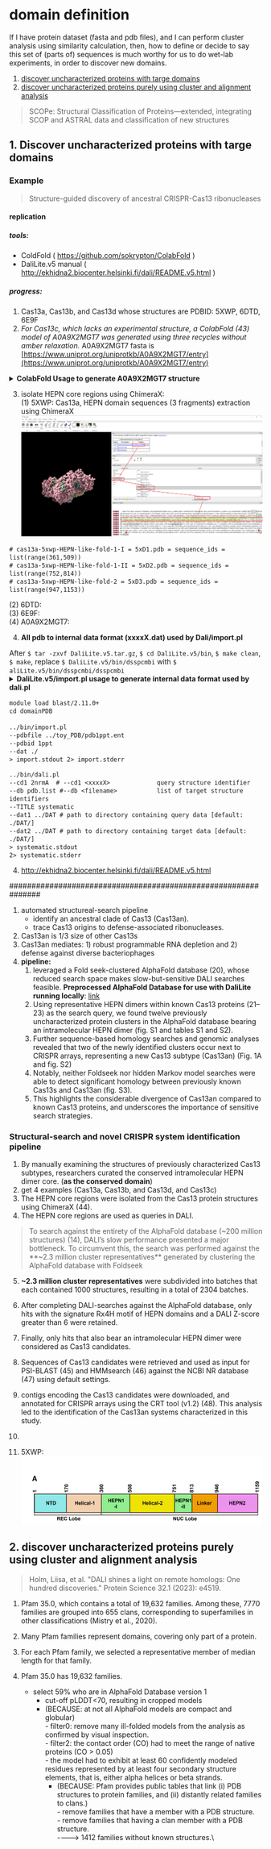 # domain definition
 If I have protein dataset (fasta and pdb files), and I can perform cluster analysis using similarity calculation, then, how to define or decide to say this set of (parts of) sequences is much worthy for us to do wet-lab experiments, in order to discover new domains.

  1. [discover uncharacterized proteins with targe domains](#discover-new-proteins-with-targe-domains)
  2. [discover uncharacterized proteins purely using cluster and alignment analysis](#discover-uncharacterized-proteins-purely-using-cluster-and-alignment-analysis)

 > SCOPe: Structural Classification of Proteins—extended, integrating SCOP and ASTRAL data and classification of new structures 

## 1. Discover uncharacterized proteins with targe domains
### Example
 > Structure-guided discovery of ancestral CRISPR-Cas13 ribonucleases
#### replication
##### tools:
- ColdFold ( https://github.com/sokrypton/ColabFold )
- DaliLite.v5 manual ( http://ekhidna2.biocenter.helsinki.fi/dali/README.v5.html )

##### progress:
1. Cas13a, Cas13b, and Cas13d whose structures are PDBID: 5XWP, 6DTD, 6E9F
2. *For Cas13c, which lacks an experimental structure, a ColabFold (43) model of A0A9X2MGT7 was generated using three recycles without amber relaxation.* A0A9X2MGT7 fasta is [https://www.uniprot.org/uniprotkb/A0A9X2MGT7/entry](https://www.uniprot.org/uniprotkb/A0A9X2MGT7/entry)
<details>
  <summary><b>ColabFold Usage to generate A0A9X2MGT7 structure</b></summary>

  ```
  # https://github.com/sokrypton/ColabFold
  colabfold_batch A0A9X2MGT7.fasta out_dir --num-recycle 3

  # To activate this environment, use
  #
  #     $ conda activate /storage/shenhuaizhongLab/lihuilin/ColabFold/localcolabfold/colabfold-conda
  #
  # To deactivate an active environment, use
  #
  #     $ conda deactivate
  Installation of ColabFold finished.
  Add /storage/shenhuaizhongLab/lihuilin/ColabFold/localcolabfold/colabfold-conda/bin to your PATH environment variable to run 'colabfold_batch'.
  i.e. for Bash:
          export PATH="/storage/shenhuaizhongLab/lihuilin/ColabFold/localcolabfold/colabfold-conda/bin:$PATH"
  For more details, please run 'colabfold_batch --help'.


  (/storage/shenhuaizhongLab/lihuilin/ColabFold/localcolabfold/colabfold-conda) [lihuilin@gvnq04 localcolabfold]$ colabfold_batch A0A9X2MGT7.fasta out_dir --num-recycle 3
  2024-08-07 11:04:22,702 Running colabfold 1.5.5 (1ccca5a53d20c909f3ccf8a4b81df804e6717cb1)

  WARNING: You are welcome to use the default MSA server, however keep in mind that it's a
  limited shared resource only capable of processing a few thousand MSAs per day. Please
  submit jobs only from a single IP address. We reserve the right to limit access to the
  server case-by-case when usage exceeds fair use. If you require more MSAs: You can
  precompute all MSAs with `colabfold_search` or host your own API and pass it to `--host-url`

  2024-08-07 11:04:23,783 Running on GPU
  2024-08-07 11:04:24,437 Found 5 citations for tools or databases
  2024-08-07 11:04:24,437 Query 1/1: tr_A0A9X2MGT7_A0A9X2MGT7_9FIRM_Type_VI-C_CRISPR-associated_RNA-guided_ribonuclease_Cas13c_OS_Anaerosalibacter_massiliensis_OX_1347392_GN_cas13c_PE_4_SV_1 (length 1111)
  COMPLETE: 100%|███████████████████████████████████████████████████████████████████████████████████████████████████████████████████████████████████████████████████████████████████████████████████████████████████████████████████████████████████████████████████████████████████| 150/150 [elapsed: 00:01 remaining: 00:00]
  2024-08-07 11:04:27,519 Setting max_seq=64, max_extra_seq=1
  2024-08-07 11:05:56,561 alphafold2_ptm_model_1_seed_000 recycle=0 pLDDT=55.2 pTM=0.45
  2024-08-07 11:06:50,394 alphafold2_ptm_model_1_seed_000 recycle=1 pLDDT=68.6 pTM=0.646 tol=11.5
  2024-08-07 11:07:44,227 alphafold2_ptm_model_1_seed_000 recycle=2 pLDDT=73.1 pTM=0.686 tol=2.22
  2024-08-07 11:08:38,082 alphafold2_ptm_model_1_seed_000 recycle=3 pLDDT=73 pTM=0.685 tol=0.964
  2024-08-07 11:08:38,083 alphafold2_ptm_model_1_seed_000 took 231.7s (3 recycles)
  2024-08-07 11:09:32,989 alphafold2_ptm_model_2_seed_000 recycle=0 pLDDT=61.8 pTM=0.491
  2024-08-07 11:10:26,871 alphafold2_ptm_model_2_seed_000 recycle=1 pLDDT=71.2 pTM=0.655 tol=7.3
  2024-08-07 11:11:20,753 alphafold2_ptm_model_2_seed_000 recycle=2 pLDDT=73.8 pTM=0.698 tol=2.15
  2024-08-07 11:12:14,653 alphafold2_ptm_model_2_seed_000 recycle=3 pLDDT=73.9 pTM=0.695 tol=0.867
  2024-08-07 11:12:14,655 alphafold2_ptm_model_2_seed_000 took 215.5s (3 recycles)
  2024-08-07 11:13:09,562 alphafold2_ptm_model_3_seed_000 recycle=0 pLDDT=64.3 pTM=0.554
  2024-08-07 11:14:03,448 alphafold2_ptm_model_3_seed_000 recycle=1 pLDDT=72.8 pTM=0.688 tol=7.73
  2024-08-07 11:14:57,322 alphafold2_ptm_model_3_seed_000 recycle=2 pLDDT=75.1 pTM=0.712 tol=1.73
  2024-08-07 11:15:51,181 alphafold2_ptm_model_3_seed_000 recycle=3 pLDDT=76.1 pTM=0.716 tol=0.902
  2024-08-07 11:15:51,182 alphafold2_ptm_model_3_seed_000 took 215.5s (3 recycles)
  2024-08-07 11:16:46,085 alphafold2_ptm_model_4_seed_000 recycle=0 pLDDT=62.3 pTM=0.528
  2024-08-07 11:17:39,954 alphafold2_ptm_model_4_seed_000 recycle=1 pLDDT=73.9 pTM=0.709 tol=6.2
  2024-08-07 11:18:33,819 alphafold2_ptm_model_4_seed_000 recycle=2 pLDDT=75.2 pTM=0.718 tol=1.76
  2024-08-07 11:19:27,693 alphafold2_ptm_model_4_seed_000 recycle=3 pLDDT=75.3 pTM=0.708 tol=1.54
  2024-08-07 11:19:27,695 alphafold2_ptm_model_4_seed_000 took 215.5s (3 recycles)
  2024-08-07 11:20:22,592 alphafold2_ptm_model_5_seed_000 recycle=0 pLDDT=64.3 pTM=0.591
  2024-08-07 11:21:16,475 alphafold2_ptm_model_5_seed_000 recycle=1 pLDDT=73.8 pTM=0.716 tol=6.65
  2024-08-07 11:22:10,378 alphafold2_ptm_model_5_seed_000 recycle=2 pLDDT=74.9 pTM=0.731 tol=1.27
  2024-08-07 11:23:04,285 alphafold2_ptm_model_5_seed_000 recycle=3 pLDDT=75.8 pTM=0.738 tol=1.16
  2024-08-07 11:23:04,287 alphafold2_ptm_model_5_seed_000 took 215.6s (3 recycles)
  2024-08-07 11:23:05,290 reranking models by 'plddt' metric
  2024-08-07 11:23:05,309 rank_001_alphafold2_ptm_model_3_seed_000 pLDDT=76.1 pTM=0.716
  2024-08-07 11:23:05,310 rank_002_alphafold2_ptm_model_5_seed_000 pLDDT=75.8 pTM=0.738
  2024-08-07 11:23:05,311 rank_003_alphafold2_ptm_model_4_seed_000 pLDDT=75.3 pTM=0.708
  2024-08-07 11:23:05,312 rank_004_alphafold2_ptm_model_2_seed_000 pLDDT=73.9 pTM=0.695
  2024-08-07 11:23:05,313 rank_005_alphafold2_ptm_model_1_seed_000 pLDDT=73 pTM=0.685
  2024-08-07 11:23:08,499 Done
   ```
</details>

3. isolate HEPN core regions using ChimeraX: \
  (1) 5XWP: Cas13a, HEPN domain sequences (3 fragments) extraction using ChimeraX \
![alt text](../img/5xwp-chimeraX.png)
```
# cas13a-5xwp-HEPN-like-fold-1-I = 5xD1.pdb = sequence_ids = list(range(361,509))
# cas13a-5xwp-HEPN-like-fold-1-II = 5xD2.pdb = sequence_ids = list(range(752,814))
# cas13a-5xwp-HEPN-like-fold-2 = 5xD3.pdb = sequence_ids = list(range(947,1153))
```
  (2) 6DTD: \
  (3) 6E9F: \
  (4) A0A9X2MGT7: 



4. **All pdb to internal data format (xxxxX.dat) used by Dali/import.pl**
<div class="warning">
After <code>$ tar -zxvf DaliLite.v5.tar.gz</code>, <code>$ cd DaliLite.v5/bin</code>, <code>$ make clean</code>, <code>$ make</code>, replace <code>$ DaliLite.v5/bin/dsspcmbi</code> with <code>$ aliLite.v5/bin/dsspcmbi/dsspcmbi</code>

</div>






















<details>
    <summary><b>DaliLite.v5/import.pl usage to generate internal data format used by dali.pl </b></summary>

```
# http://ekhidna2.biocenter.helsinki.fi/dali/README.v5.html


```
</details>












```
module load blast/2.11.0+
cd domainPDB

../bin/import.pl 
--pdbfile ../toy_PDB/pdb1ppt.ent 
--pdbid 1ppt 
--dat ./ 
> import.stdout 2> import.stderr

```

```
../bin/dali.pl 
--cd1 2nrmA  # --cd1 <xxxxX>             query structure identifier
--db pdb.list #--db <filename>           list of target structure identifiers
--TITLE systematic 
--dat1 ../DAT # path to directory containing query data [default: ./DAT/]
--dat2 ../DAT # path to directory containing target data [default: ./DAT/]
> systematic.stdout 
2> systematic.stderr

```


4. http://ekhidna2.biocenter.helsinki.fi/dali/README.v5.html







###############################################################

1. automated structureal-search pipeline
    * identify an ancestral clade of Cas13 (Cas13an).
    * trace Cas13 origins to defense-associated ribonucleases.
2. Cas13an is 1/3 size of other Cas13s
3. Cas13an mediates: 1) robust programmable RNA depletion and 2) defense against diverse bacteriophages
4. **pipeline:** 
    1) leveraged a Fold seek-clustered AlphaFold database (20), whose reduced search space makes slow-but-sensitive DALI searches feasible. **Preprocessed AlphaFold Database for use with DaliLite running locally**: [link](http://ekhidna2.biocenter.helsinki.fi/dali/digest.html)
    2) Using representative HEPN dimers within known Cas13 proteins (21–23) as the search query, we found twelve previously uncharacterized protein clusters in the AlphaFold database bearing an intramolecular HEPN dimer (fig. S1 and tables S1 and S2).
    3) Further sequence-based homology searches and genomic analyses revealed that two of the newly identified clusters occur next to CRISPR arrays, representing a new Cas13 subtype (Cas13an) (Fig. 1A and fig. S2)
    4) Notably, neither Foldseek nor hidden Markov model searches were able to detect significant homology between previously known Cas13s and Cas13an (fig. S3). 
    5) This highlights the considerable divergence of Cas13an compared to known Cas13 proteins, and underscores the importance of sensitive search strategies.
### Structural-search and novel CRISPR system identification pipeline
1. By manually examining the structures of previously characterized Cas13 subtypes, researchers curated the conserved intramolecular HEPN dimer core. (**as the conserved domain**)
2. get 4 examples (Cas13a, Cas13b, and Cas13d, and Cas13c)
3. The HEPN core regions were isolated from the Cas13 protein structures using ChimeraX (44).
4. The HEPN core regions are used as queries in DALI. 
> To search against the entirety of the AlphaFold database (~200 million structures) (14), DALI’s slow performance presented a major bottleneck. To circumvent this, the search was performed against the **~2.3 million cluster representatives** generated by clustering the AlphaFold database with Foldseek 
5. **~2.3 million cluster representatives** were subdivided into batches that each contained 1000 structures, resulting in a total of 2304 batches.
6. After completing DALI-searches against the AlphaFold database, only hits with the signature Rx4H motif of HEPN domains and a DALI Z-score greater than 6 were retained.
7. Finally, only hits that also bear an intramolecular HEPN dimer were considered as Cas13 candidates.
8. Sequences of Cas13 candidates were retrieved and used as input for PSI-BLAST (45) and HMMsearch (46) against the NCBI NR database (47) using default settings.
9. contigs encoding the Cas13 candidates were downloaded, and annotated for CRISPR arrays using the CRT tool (v1.2) (48). This analysis led to the identification of the Cas13an systems characterized in this study.
10. 





1. 5XWP:
![alt text](../img/5XWP.png)




## 2. discover uncharacterized proteins purely using cluster and alignment analysis
> Holm, Liisa, et al. "DALI shines a light on remote homologs: One hundred discoveries." Protein Science 32.1 (2023): e4519.

1. Pfam 35.0, which contains a total of 19,632 families. Among these, 7770 families are grouped into 655 clans, corresponding to superfamilies in other classifications (Mistry et al., 2020).
2. Many Pfam families represent domains, covering only part of a protein.
3. For each Pfam family, we selected a representative member of median length for that family. 

1. Pfam 35.0 has 19,632 families.
    - select 59% who are in AlphaFold Database version 1
        - cut-off pLDDT<70, resulting in cropped models
        - (BECAUSE: at not all AlphaFold models are compact and globular)\
          *-* filter0: remove many ill-folded models from the analysis as confirmed by visual inspection.\
          *-* filter2: the contact order (CO) had to meet the range of native proteins (CO > 0.05)\
          *-* the model had to exhibit at least 60 confidently modeled residues represented by at least four secondary structure elements, that is, either alpha helices or beta strands.
            - (BECAUSE: Pfam provides public tables that link (i) PDB structures to protein families, and (ii) distantly related families to clans.)\
                *-* remove families that have a member with a PDB structure.\
                *-* remove families that having a clan member with a PDB structure.\
    ----> 1412 families without known structures.\




           